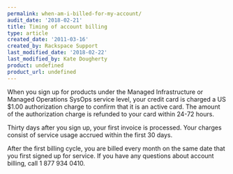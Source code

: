 ```yaml
---
permalink: when-am-i-billed-for-my-account/
audit_date: '2018-02-21'
title: Timing of account billing
type: article
created_date: '2011-03-16'
created_by: Rackspace Support
last_modified_date: '2018-02-22'
last_modified_by: Kate Dougherty
product: undefined
product_url: undefined
---
```


When you sign up for products under the Managed Infrastructure or Managed
Operations SysOps service level, your credit card is charged a US $1.00 authorization charge to confirm that it is an active card. The amount of the authorization charge is refunded to your card within 24-72 hours.

Thirty days after you sign up, your first invoice is processed. Your
charges consist of service usage accrued within the first 30 days.

After the first billing cycle, you are billed every month on the same
date that you first signed up for service. If you have any questions
about account billing, call 1 877 934 0410.
